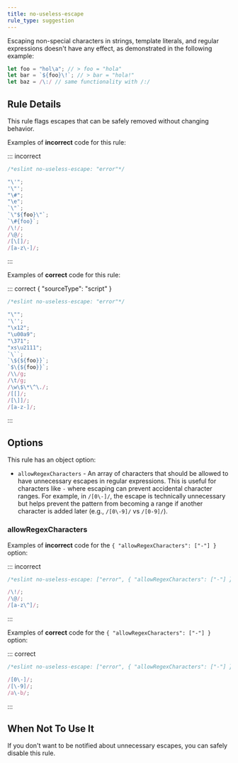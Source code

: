 ```yaml
---
title: no-useless-escape
rule_type: suggestion
---
```






Escaping non-special characters in strings, template literals, and regular expressions doesn't have any effect, as demonstrated in the following example:

```js
let foo = "hol\a"; // > foo = "hola"
let bar = `${foo}\!`; // > bar = "hola!"
let baz = /\:/ // same functionality with /:/
```

## Rule Details

This rule flags escapes that can be safely removed without changing behavior.

Examples of **incorrect** code for this rule:

::: incorrect

```js
/*eslint no-useless-escape: "error"*/

"\'";
'\"';
"\#";
"\e";
`\"`;
`\"${foo}\"`;
`\#{foo}`;
/\!/;
/\@/;
/[\[]/;
/[a-z\-]/;
```

:::

Examples of **correct** code for this rule:

::: correct { "sourceType": "script" }

```js
/*eslint no-useless-escape: "error"*/

"\"";
'\'';
"\x12";
"\u00a9";
"\371";
"xs\u2111";
`\``;
`\${${foo}}`;
`$\{${foo}}`;
/\\/g;
/\t/g;
/\w\$\*\^\./;
/[[]/;
/[\]]/;
/[a-z-]/;
```

:::

## Options

This rule has an object option:

* `allowRegexCharacters` - An array of characters that should be allowed to have unnecessary escapes in regular expressions. This is useful for characters like `-` where escaping can prevent accidental character ranges. For example, in `/[0\-]/`, the escape is technically unnecessary but helps prevent the pattern from becoming a range if another character is added later (e.g., `/[0\-9]/` vs `/[0-9]/`).

### allowRegexCharacters

Examples of **incorrect** code for the `{ "allowRegexCharacters": ["-"] }` option:

::: incorrect

```js
/*eslint no-useless-escape: ["error", { "allowRegexCharacters": ["-"] }]*/

/\!/;
/\@/;
/[a-z\^]/;
```

:::

Examples of **correct** code for the `{ "allowRegexCharacters": ["-"] }` option:

::: correct

```js
/*eslint no-useless-escape: ["error", { "allowRegexCharacters": ["-"] }]*/

/[0\-]/;
/[\-9]/;
/a\-b/;
```

:::

## When Not To Use It

If you don't want to be notified about unnecessary escapes, you can safely disable this rule.
